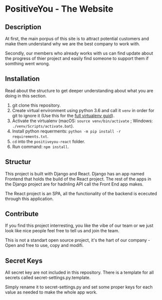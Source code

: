 # PositiveYou - The Website

## Description

At first, the main porpus of this site is to attract potential customers and make them understand why we are the best company to work with.

Secondly, our members who already works with us can find update about the progress of thier project and easily find someone to support them if somthing went wrong.

## Installation

Read about the structure to get deeper understanding about what you are doing in this section.
1. git clone this repository.
2. Create virtual environment using python 3.6 and call it `venv` in order for git to ignore it (Use this for the [full virtualenv guid](https://virtualenv.pypa.io/en/stable/userguide/)).
3. Activate the virtualenv (macOS: `source venv/bin/activate` ; Windows: `./venv/Scripts/activate.bat`).
4. Install python requerments: `python -m pip install -r requirements.txt`.
5. `cd` into the `positiveyou-react` folder.
6. Run command: `npm install`.


## Structur

This project is built with Django and React. Django has an app named Frontend that holds the build of the React project. The rest of the apps in the Django project are for hadnling API call the Front End app makes.

The React project is an SPA, all the functionality of the backend is ececuted through this application.



## Contribute

If you find this project interresting, you like the vibe of our team or we just look like nice people feel free to tell us and join the team.

This is not a standart open source project, it's the hart of our company - Open and free to use, copy and modifi.

## Secret Keys

All secret key are not included in this repository. There is a template for all secrets called secret-settings.py.template.

Simply rename it to secret-settings.py and set some proper keys for each value as needed to make the whole app work.
